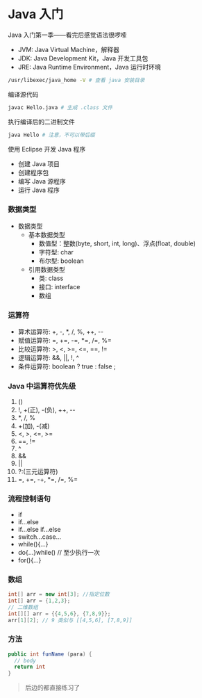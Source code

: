 # Java 入门

Java 入门第一季——看完后感觉语法很啰嗦

- JVM: Java Virtual Machine，解释器
- JDK: Java Development Kit，Java 开发工具包
- JRE: Java Runtime Environment，Java 运行时环境

```bash
/usr/libexec/java_home -V # 查看 java 安装目录
```

编译源代码

```bash
javac Hello.java # 生成 .class 文件
```

执行编译后的二进制文件

```bash
java Hello # 注意，不可以带后缀
```

使用 Eclipse 开发 Java 程序

- 创建 Java 项目
- 创建程序包
- 编写 Java 源程序
- 运行 Java 程序

### 数据类型

- 数据类型
  - 基本数据类型
    - 数值型：整数(byte, short, int, long)、浮点(float, double)
    - 字符型: char
    - 布尔型: boolean
  - 引用数据类型
    - 类: class
    - 接口: interface
    - 数组

### 运算符

- 算术运算符: +, -, *, /, %, ++, --
- 赋值运算符: =, +=, -=, *=, /=, %=
- 比较运算符: >, <, >=, <=, ==, !=
- 逻辑运算符: &&, ||, !, ^
- 条件运算符: boolean ? true : false ;

### Java 中运算符优先级

1. ()
2. !, +(正), -(负), ++, --
3. *, /, %
4. +(加), -(减)
5. <, >, <=, >=
6. ==, !=
7. ^
8. &&
9. ||
10. ?:(三元运算符)
11. =, +=, -+, *=, /=, %=

### 流程控制语句

- if
- if...else
- if...else if...else
- switch...case...
- while(){...}
- do{...}while() // 至少执行一次
- for(){...}

### 数组

```java
int[] arr = new int[3]; //指定位数
int[] arr = {1,2,3};
// 二维数组
int[][] arr = {{4,5,6}, {7,8,9}};
arr[1][2]; // 9 类似与 [[4,5,6], [7,8,9]] 
```

### 方法

```java
public int funName (para) {
  // body
  return int
}
```

> 后边的都直接练习了